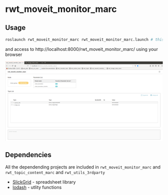 rwt_moveit_monitor_marc
========

Usage
-----
```sh
roslaunch rwt_moveit_monitor_marc rwt_moveit_monitor_marc.launch # this starts roswww and rosbridge_server and rwt_topic_content_marc
```

and access to http://localhost:8000/rwt_moveit_monitor_marc/ using your browser

![rwt_moveit_monitor_marc.png](images/rwt_moveit_monitor_marc.png "rwt_moveit_monitor_marc.png")

Dependencies
------------
All the dependending projects are included in `rwt_moveit_monitor_marc` and `rwt_topic_content_marc` and `rwt_utils_3rdparty`

* [SlickGrid](https://slickgrid.net/Index.html) - spreadsheet library
* [lodash](https://github.com/lodash/lodash) - utlity functions